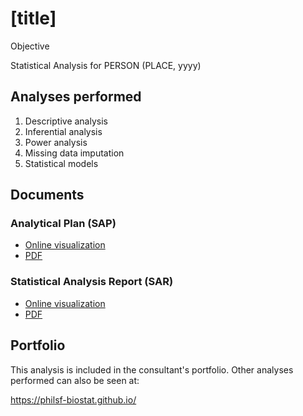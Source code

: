 # [title]

Objective

Statistical Analysis for PERSON (PLACE, yyyy)

## Analyses performed

1. Descriptive analysis
1. Inferential analysis
1. Power analysis
1. Missing data imputation
1. Statistical models

## Documents

### Analytical Plan (SAP)

<!-- - [Online visualization][sapviz-v02] -->
<!-- - [PDF][sappdf-v02] -->

- [Online visualization][sapviz-v01]
- [PDF][sappdf-v01]

### Statistical Analysis Report (SAR)

<!-- - [Online visualization][reportviz-v02] -->
<!-- - [PDF][pdf-v02] -->

- [Online visualization][reportviz-v01]
- [PDF][pdf-v01]

<!-- ## Associated analyses -->

<!-- This analysis is part of a larger project and is supported by other analyses, linked below. -->

<!-- **[assoc_title]** -->

<!-- <[assoc_link]> -->

## Portfolio

This analysis is included in the consultant's portfolio.
Other analyses performed can also be seen at:

<https://philsf-biostat.github.io/>

<!-- --- -->

[sapviz-v01]: report/SAP-2022-010-GJ-v01.md
[sapviz-v02]: report/SAP-2022-010-GJ-v02.md
[sappdf-v01]: https://docs.google.com/viewer?url=https://github.com/philsf-biostat/SAR-2022-010-GJ/raw/main/report/SAP-2022-010-GJ-v01.pdf
[sappdf-v02]: https://docs.google.com/viewer?url=https://github.com/philsf-biostat/SAR-2022-010-GJ/raw/main/report/SAP-2022-010-GJ-v02.pdf

[reportviz-v01]: report/SAR-2022-010-GJ-v01.md
[reportviz-v02]: report/SAR-2022-010-GJ-v02.md
[pdf-v01]: https://docs.google.com/viewer?url=https://github.com/philsf-biostat/SAR-2022-010-GJ/raw/main/report/SAR-2022-010-GJ-v01.pdf
[pdf-v02]: https://docs.google.com/viewer?url=https://github.com/philsf-biostat/SAR-2022-010-GJ/raw/main/report/SAR-2022-010-GJ-v02.pdf
